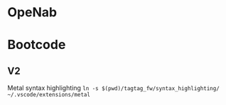# OpeNab

# Bootcode

## V2

Metal syntax highlighting `ln -s $(pwd)/tagtag_fw/syntax_highlighting/ ~/.vscode/extensions/metal`
